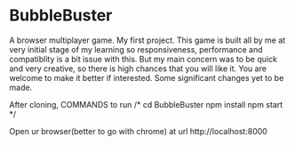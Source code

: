 # BubbleBuster
A browser multiplayer game. My first project.
This game is built all by me at very initial stage of my learning so responsiveness, performance and compatiblity is a bit issue with this.
But my main concern was to be quick and very creative, so there is high chances that you will like it. 
You are welcome to make it better if interested.
Some significant changes yet to be made.

After cloning,
COMMANDS to run 
/*
  cd BubbleBuster
  npm install
  npm start
*/

Open ur browser(better to go with chrome) at url
http://localhost:8000
